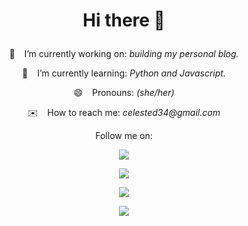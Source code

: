 <h1 align='center'>

 Hi there 👋

</h1>

<p align='center'> 
  🔭 &ensp; I’m currently working on: <em> building my personal blog. </em> 
</p> 

<p align='center'>
  🌱 &ensp; I’m currently learning: <em> Python and Javascript. </em> 
</p> 

<p align='center'>
  😄 &ensp; Pronouns: <em> (she/her) </em> 
 </p>
 
 <p align='center'>
   ✉️ &ensp;  How to reach me: <em> celested34@gmail.com </em> 
 </p>
 


<p align='center'>
  Follow me on: 
</p>

<p align='center'>
<a href="https://www.twitter.com/celeste_des">
<img src="https://img.shields.io/badge/Twitter-1DA1F2?style=for-the-badge&logo=twitter&logoColor=white" /> 
</p>
  
<p align='center'>  
<a href="https://www.linkedin.com/in/celeste-de-santiago/">
<img src="https://img.shields.io/badge/LinkedIn-0077B5?style=for-the-badge&logo=linkedin&logoColor=white" />
</p>

 
<p align='center'>
  <a href="#"><img src="https://github-readme-stats.vercel.app/api?username=Celested34&?count_private=true&show_icons=true&theme=algolia")</a>
</p>
 



<p align='center'>
  <a href="#"><img src="https://github-readme-stats.vercel.app/api/top-langs/?username=Celested34&layout=compact)](https://github.com/anuraghazra/github-readme-stats")</a>
</p>   



